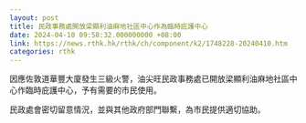 ```yaml
---
layout: post
title: 民政事務處開放梁顯利油麻地社區中心作為臨時庇護中心
date: 2024-04-10 09:58:32.000000000 +08:00
link: https://news.rthk.hk/rthk/ch/component/k2/1748228-20240410.htm
categories: rthk
---
```


因應佐敦道華豐大廈發生三級火警，油尖旺民政事務處已開放梁顯利油麻地社區中心作臨時庇護中心，予有需要的市民使用。

民政處會密切留意情況，並與其他政府部門聯繫，為市民提供適切協助。
